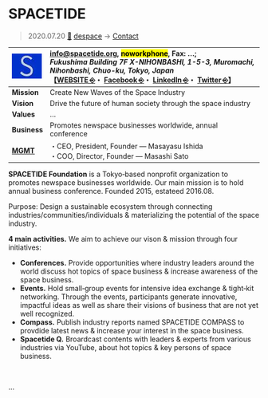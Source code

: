 # SPACETIDE
> 2020.07.20 [🚀](../../../index/index.md) [despace](../index.md) → [Contact](../contact.md)

|[![](../f/contact/s/spacetide_logo1_thumb.webp)](../f/contact/s/spacetide_logo1.webp)|<info@spacetide.org>, <mark>noworkphone</mark>, Fax: …;<br> *Fukushima Building 7F X-NIHONBASHI, 1-5-3, Muromachi, Nihonbashi, Chuo-ku, Tokyo, Japan*<br> 【[WEBSITE ⎆](https://spacetide.jp/)・ [Facebook ⎆](https://www.facebook.com/SPACETIDE)・ [LinkedIn ⎆](https://www.linkedin.com/company/spacetide-foundation)・ [Twitter ⎆](https://twitter.com/spacetide_conf)】|
|:-|:-|
|**Mission**|Create New Waves of the Space Industry|
|**Vision**|Drive the future of human society through the space industry|
|**Values**|…|
|**Business**|Promotes newspace businesses worldwide, annual conference|
|**[MGMT](../mgmt.md)**|・CEO, President, Founder — Masayasu Ishida<br> ・COO, Director, Founder — Masashi Sato|

**SPACETIDE Foundation** is a Tokyo‑based nonprofit organization to promotes newspace businesses worldwide. Our main mission is to hold annual business conference. Founded 2015, estateed 2016.08.

Purpose: Design a sustainable ecosystem through connecting industries/communities/individuals & materializing the potential of the space industry.

**4 main activities.** We aim to achieve our vison & mission through four initiatives:

   - **Conferences.** Provide opportunities where industry leaders around the world discuss hot topics of space business & increase awareness of the space business.
   - **Events.** Hold small‑group events for intensive idea exchange & tight‑kit networking. Through the events, participants generate innovative, impactful ideas as well as share their visions of business that are not yet well recognized.
   - **Compass.** Publish industry reports named SPACETIDE COMPASS to provdide latest news & increase your interest in the space business.
   - **Spacetide Q.** Broardcast contents with leaders & experts from various industries via YouTube, about hot topics & key persons of space business.

<p style="page-break-after:always"> </p>

…

